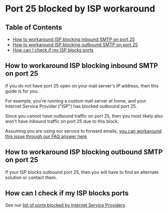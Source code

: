# Port 25 blocked by ISP workaround


## Table of Contents

* [How to workaround ISP blocking inbound SMTP on port 25](#how-to-workaround-isp-blocking-inbound-smtp-on-port-25)
* [How to workaround ISP blocking outbound SMTP on port 25](#how-to-workaround-isp-blocking-outbound-smtp-on-port-25)
* [How can I check if my ISP blocks ports](#how-can-i-check-if-my-isp-blocks-ports)


## How to workaround ISP blocking inbound SMTP on port 25

If you do not have port 25 open on your mail server's IP address, then this guide is for you.

For example, you're running a custom mail server at home, and your Internet Service Provider ("ISP") has blocked outbound port 25.

Since you cannot have outbound traffic on port 25, then you most likely also won't have inbound traffic on port 25 due to this block.

Assuming you are using our service to forward emails, [you can workaround this issue through our FAQ answer here](/faq#can-i-forward-emails-to-ports-other-than-25-eg-if-my-isp-has-blocked-port-25).


## How to workaround ISP blocking outbound SMTP on port 25

If your ISP blocks outbound port 25, then you will have to find an alternate solution or contact them.


## How can I check if my ISP blocks ports

See our [list of ports blocked by Internet Service Providers](/list-of-ports-blocked-by-isps).
